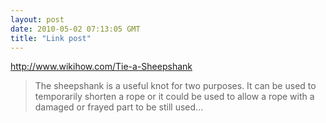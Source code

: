 ```yaml
---
layout: post
date: 2010-05-02 07:13:05 GMT
title: "Link post"
---
```

<http://www.wikihow.com/Tie-a-Sheepshank>

> The sheepshank is a useful knot for two purposes. It can be used to temporarily shorten a rope or it could be used to allow a rope with a damaged or frayed part to be still used...